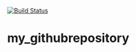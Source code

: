 [![Build Status](https://travis-ci.com/ignited0411/my_githubrepository.svg?branch=master)](https://travis-ci.com/ignited0411/my_githubrepository)

# my_githubrepository

